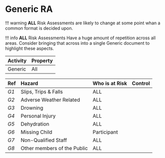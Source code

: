 # Generic RA

!!! warning
    **ALL** Risk Assessments are likely to change at some point whan a common format is decided upon.

!!! info
    **ALL** Risk Assessments Have a huge amount of repetition across all areas. Consider bringing that across into a single Generic document to highlight these aspects.

|**Activity**   |**Property**|
|:----          |:----       |
|Generic        |All         |

|**Ref**|**Hazard**                    |**Who is at Risk**|**Control**                   |
|:----  |:----                         |:----             |:----                         |
| *G1*  | Slips, Trips &amp; Falls     |     ALL          |                              |
| *G2*  | Adverse Weather Related      |     ALL          |                              |
| *G3*  | Drowning                     |     ALL          |                              |
| *G4*  | Personal Injury              |     ALL          |                              |
| *G5*  | Dehydration                  |     ALL          |                              |
| *G6*  | Missing Child                |     Participant  |                              |
| *G7*  | Non-Qualified Staff          |     ALL          |                              |
| *G8*  | Other members of the Public  |     ALL          |                              |
